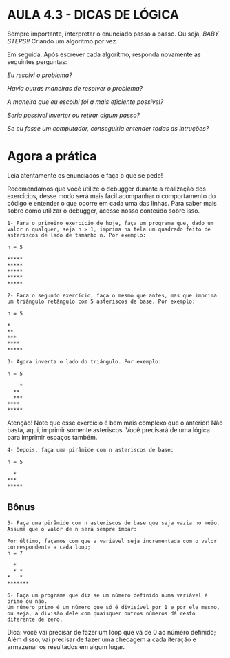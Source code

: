 # AULA 4.3 - DICAS DE LÓGICA

Sempre importante, interpretar o enunciado passo a passo.
Ou seja, _BABY STEPS!!_ Criando um algoritmo por vez.

Em seguida, Após escrever cada algoritmo, responda novamente as seguintes perguntas:

  _Eu resolvi o problema?_
  
  _Havia outras maneiras de resolver o problema?_
  
  _A maneira que eu escolhi foi a mais eficiente possível?_
  
  _Seria possível inverter ou retirar algum passo?_
  
  _Se eu fosse um computador, conseguiria entender todas as intruções?_

# Agora a prática

Leia atentamente os enunciados e faça o que se pede!

Recomendamos que você utilize o debugger durante a realização dos exercícios, desse modo será mais fácil acompanhar o comportamento do código e entender o que ocorre em cada uma das linhas. Para saber mais sobre como utilizar o debugger, acesse nosso conteúdo sobre isso.

    1- Para o primeiro exercício de hoje, faça um programa que, dado um valor n qualquer, seja n > 1, imprima na tela um quadrado feito de asteriscos de lado de tamanho n. Por exemplo:

    n = 5

    *****
    *****
    *****
    *****
    *****

    2- Para o segundo exercício, faça o mesmo que antes, mas que imprima um triângulo retângulo com 5 asteriscos de base. Por exemplo:

    n = 5

    *
    **
    ***
    ****
    *****

    3- Agora inverta o lado do triângulo. Por exemplo:

    n = 5

        *
      **
      ***
    ****
    *****

Atenção! Note que esse exercício é bem mais complexo que o anterior! Não basta, aqui, imprimir somente asteriscos. Você precisará de uma lógica para imprimir espaços também.

    4- Depois, faça uma pirâmide com n asteriscos de base:

    n = 5

      *
    ***
    *****

## Bônus

    5- Faça uma pirâmide com n asteriscos de base que seja vazia no meio. Assuma que o valor de n será sempre ímpar:

    Por último, façamos com que a variável seja incrementada com o valor correspondente a cada loop;
    n = 7

      *
      * *
    *   *
    *******

    6- Faça um programa que diz se um número definido numa variável é primo ou não.
    Um número primo é um número que só é divisível por 1 e por ele mesmo, ou seja, a divisão dele com quaisquer outros números dá resto diferente de zero.

Dica: você vai precisar de fazer um loop que vá de 0 ao número definido; Além disso, vai precisar de fazer uma checagem a cada iteração e armazenar os resultados em algum lugar.
